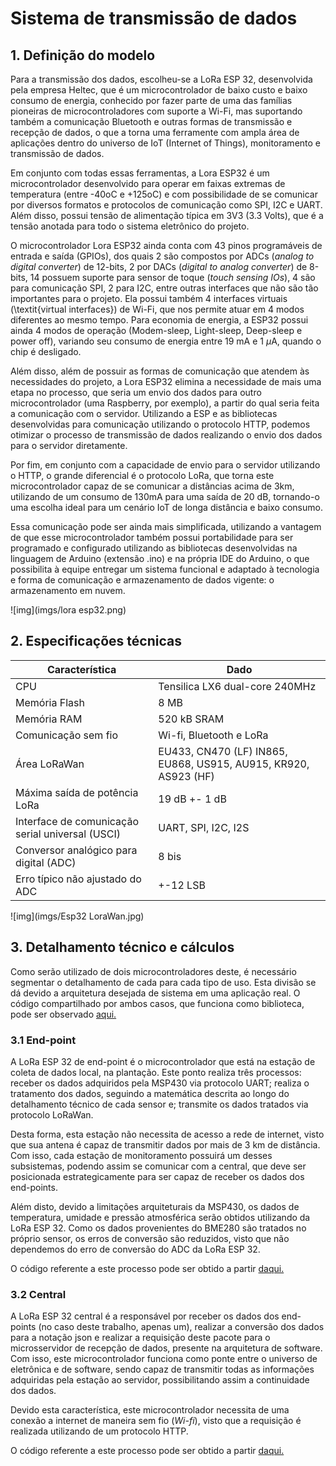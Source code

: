 # Sistema de transmissão de dados

## 1. Definição do modelo

Para a transmissão dos dados, escolheu-se a LoRa ESP 32, desenvolvida pela empresa Heltec, que é um microcontrolador de baixo custo e baixo consumo de energia, conhecido por fazer parte de uma das famílias pioneiras de microcontroladores com suporte a Wi-Fi, mas suportando também a comunicação Bluetooth e outras formas de transmissão e recepção de dados, o que a torna uma ferramente com ampla área de aplicações dentro do universo de IoT (Internet of Things), monitoramento e transmissão de dados.

Em conjunto com todas essas ferramentas, a Lora ESP32 é um microcontrolador desenvolvido para operar em faixas extremas de temperatura (entre -40oC e +125oC) e com possibilidade de se comunicar por diversos formatos e protocolos de comunicação como SPI, I2C e UART. Além disso, possui tensão de alimentação típica em 3V3 (3.3 Volts), que é a tensão anotada para todo o sistema eletrônico do projeto.

O microcontrolador Lora ESP32 ainda conta com 43 pinos programáveis de entrada e saída (GPIOs), dos quais 2 são compostos por ADCs (_analog to digital converter_) de 12-bits, 2 por DACs (_digital to analog converter_) de 8-bits, 14 possuem suporte para sensor de toque (_touch sensing IOs_), 4 são para comunicação SPI, 2 para I2C, entre outras interfaces que não são tão importantes para o projeto. Ela possui também 4 interfaces virtuais (\textit{virtual interfaces}) de Wi-Fi,
que nos permite atuar em 4 modos diferentes ao mesmo tempo. Para economia de energia, a ESP32 possui ainda 4 modos de operação (Modem-sleep, Light-sleep, Deep-sleep e power off), variando seu consumo de energia entre 19 mA e 1 $\mu$A, quando o chip é desligado.

Além disso, além de possuir as formas de comunicação que atendem às necessidades do projeto, a Lora ESP32 elimina a necessidade de mais uma etapa no processo, que seria um envio dos dados para outro microcontrolador (uma Raspberry, por exemplo), a partir do qual seria feita a comunicação com o servidor. Utilizando a ESP e as bibliotecas desenvolvidas para comunicação utilizando o protocolo HTTP, podemos otimizar o processo de transmissão de dados realizando o envio dos dados para o servidor diretamente.

Por fim, em conjunto com a capacidade de envio para o servidor utilizando o HTTP, o grande diferencial é o protocolo LoRa, que torna este microcontrolador capaz de se comunicar a distâncias acima de 3km, utilizando de um consumo de 130mA para uma saída de 20 dB, tornando-o uma escolha ideal para um cenário IoT de longa distância e baixo consumo.

Essa comunicação pode ser ainda mais simplificada, utilizando a vantagem de que esse microcontrolador também possui portabilidade para ser programado e configurado utilizando as bibliotecas desenvolvidas na linguagem de Arduino (extensão .ino) e na própria IDE do Arduino, o que possibilita à equipe entregar um sistema funcional e adaptado à tecnologia e forma de comunicação e armazenamento de dados vigente: o armazenamento em nuvem.

![img](imgs/lora esp32.png)

## 2. Especificações técnicas

|Característica|Dado|
|-|-|
|CPU|Tensilica LX6 dual-core 240MHz|
|Memória Flash|8 MB|
|Memória RAM|520 kB SRAM|
|Comunicação sem fio|Wi-fi, Bluetooth e LoRa|
|Área LoRaWan|EU433, CN470 (LF) IN865, EU868, US915, AU915, KR920, AS923 (HF)|
|Máxima saída de potência LoRa|19 dB +- 1 dB|
|Interface de comunicação serial universal (USCI)|UART, SPI, I2C, I2S|
|Conversor analógico para digital (ADC)|8 bis|
|Erro típico não ajustado do ADC|+-12 LSB|

![img](imgs/Esp32 LoraWan.jpg)

## 3. Detalhamento técnico e cálculos

Como serão utilizado de dois microcontroladores deste, é necessário segmentar o detalhamento de cada para cada tipo de uso. Esta divisão se dá devido a arquitetura desejada de sistema em uma aplicação real. O código compartilhado por ambos casos, que funciona como biblioteca, pode ser observado [aqui.](https://github.com/PI2-viticultura/SmartVit-electronic-module/blob/master/lora_ESP_32/SmartVit_lora.h)

### 3.1 End-point

A LoRa ESP 32 de end-point é o microcontrolador que está na estação de coleta de dados local, na plantação. Este ponto realiza três processos: receber os dados adquiridos pela MSP430 via protocolo UART; realiza o tratamento dos dados, seguindo a matemática descrita ao longo do detalhamento técnico de cada sensor e; transmite os dados tratados via protocolo LoRaWan. 

Desta forma, esta estação não necessita de acesso a rede de internet, visto que sua antena é capaz de transmitir dados por mais de 3 km de distância. Com isso, cada estação de monitoramento possuirá um desses subsistemas, podendo assim se comunicar com a central, que deve ser posicionada estrategicamente para ser capaz de receber os dados dos end-points.

Além disto, devido a limitações arquiteturais da MSP430, os dados de temperatura, umidade e pressão atmosférica serão obtidos utilizando da LoRa ESP 32. Como os dados provenientes do BME280 são tratados no próprio sensor, os erros de conversão são reduzidos, visto que não dependemos do erro de conversão do ADC da LoRa ESP 32.  

O código referente a este processo pode ser obtido a partir [daqui.](https://github.com/PI2-viticultura/SmartVit-electronic-module/blob/master/lora_ESP_32/lora_sender/lora_sender.ino)

### 3.2 Central

A LoRa ESP 32 central é a responsável por receber os dados dos end-points (no caso deste trabalho, apenas um), realizar a conversão dos dados para a notação json e realizar a requisição deste pacote para o microsservidor de recepção de dados, presente na arquitetura de software. Com isso, este microcontrolador funciona como ponte entre o universo de eletrônica e de software, sendo capaz de transmitir todas as informações adquiridas pela estação ao servidor, possibilitando assim a continuidade dos dados.

Devido esta característica, este microcontrolador necessita de uma conexão a internet de maneira sem fio (_Wi-fi_), visto que a requisição é realizada utilizando de um protocolo HTTP.

O código referente a este processo pode ser obtido a partir [daqui.](https://github.com/PI2-viticultura/SmartVit-electronic-module/blob/master/lora_ESP_32/lora_receiver/lora_receiver.ino)